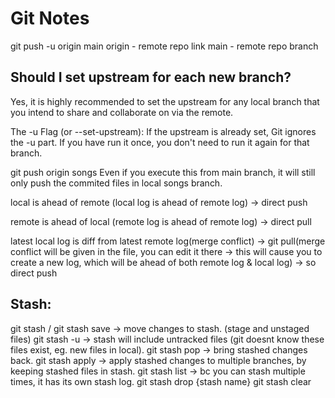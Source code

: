 # Git Notes
git push -u origin main
origin - remote repo link
main - remote repo branch

## Should I set upstream for each new branch?
Yes, it is highly recommended to set the upstream for any local branch that you intend to share and collaborate on via the remote.

The -u Flag (or --set-upstream): If the upstream is already set, Git ignores the -u part. If you have run it once, you don't need to run it again for that branch.

git push origin songs
Even if you execute this from main branch, it will still only push the commited files in local songs branch.

local is ahead of remote (local log is ahead of remote log) -> direct push

remote is ahead of local (remote log is ahead of remote log) -> direct pull

latest local log is diff from latest remote log(merge conflict) -> git pull(merge conflict will be given in the file, you can edit it there -> this will cause you to create a new log, which will be ahead of both remote log & local log) -> so direct push

## Stash:
git stash / git stash save -> move changes to stash. (stage and unstaged files)
git stash -u -> stash will include untracked files (git doesnt know these files exist, eg. new files in local).
git stash pop -> bring stashed changes back.
git stash apply -> apply stashed changes to multiple branches, by keeping stashed files in stash.
git stash list -> bc you can stash multiple times, it has its own stash log.
git stash drop {stash name}
git stash clear